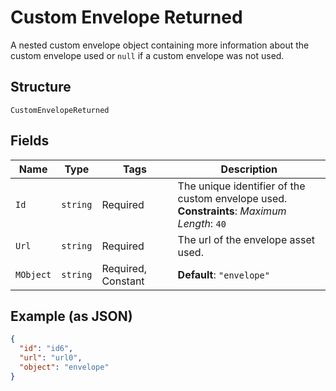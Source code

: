 
# Custom Envelope Returned

A nested custom envelope object containing more information about the custom envelope used or `null` if a custom envelope was not used.

## Structure

`CustomEnvelopeReturned`

## Fields

| Name | Type | Tags | Description |
|  --- | --- | --- | --- |
| `Id` | `string` | Required | The unique identifier of the custom envelope used.<br>**Constraints**: *Maximum Length*: `40` |
| `Url` | `string` | Required | The url of the envelope asset used. |
| `MObject` | `string` | Required, Constant | **Default**: `"envelope"` |

## Example (as JSON)

```json
{
  "id": "id6",
  "url": "url0",
  "object": "envelope"
}
```

